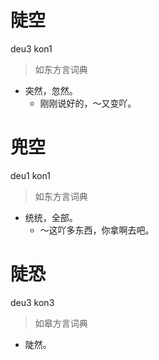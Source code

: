 # 陡空
deu3 kon1
> 如东方言词典
- 突然，忽然。
  - 刚刚说好的，～又变吖。

# 兜空
deu1 kon1
> 如东方言词典
- 统统，全部。
  - ～这吖多东西，你拿啊去吧。

# 陡恐
deu3 kon3
> 如皋方言词典
- 陡然。

